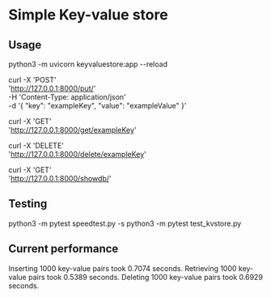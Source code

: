 # Simple Key-value store


## Usage

python3 -m uvicorn keyvaluestore:app --reload

curl -X 'POST' \
  'http://127.0.0.1:8000/put/' \
  -H 'Content-Type: application/json' \
  -d '{
  "key": "exampleKey",
  "value": "exampleValue"
}'

curl -X 'GET' \
  'http://127.0.0.1:8000/get/exampleKey'


curl -X 'DELETE' \
  'http://127.0.0.1:8000/delete/exampleKey'

curl -X 'GET' \
  'http://127.0.0.1:8000/showdb/'
  

## Testing

python3 -m pytest speedtest.py -s
python3 -m pytest test_kvstore.py


## Current performance

Inserting 1000 key-value pairs took 0.7074 seconds.
Retrieving 1000 key-value pairs took 0.5389 seconds.
Deleting 1000 key-value pairs took 0.6929 seconds.